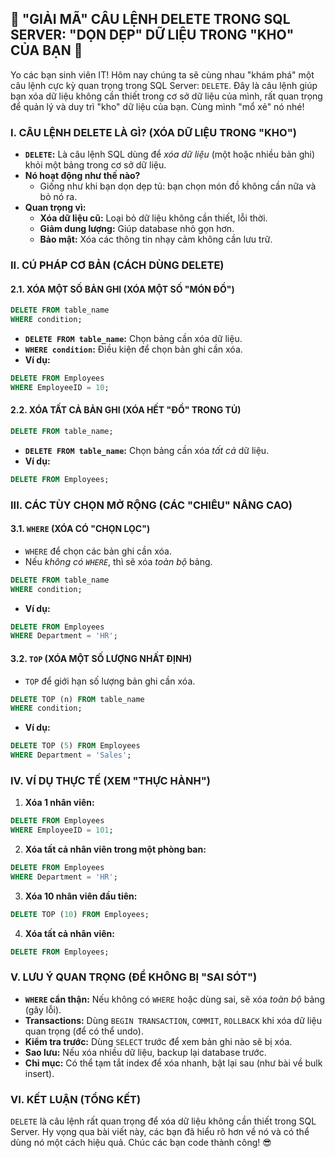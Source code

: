 ## **🚀 "GIẢI MÃ" CÂU LỆNH DELETE TRONG SQL SERVER: "DỌN DẸP" DỮ LIỆU TRONG "KHO" CỦA BẠN 🚀**

Yo các bạn sinh viên IT! Hôm nay chúng ta sẽ cùng nhau "khám phá" một câu lệnh cực kỳ quan trọng trong SQL Server:
`DELETE`. Đây là câu lệnh giúp bạn xóa dữ liệu không cần thiết trong cơ sở dữ liệu của mình, rất quan trọng để quản lý
và duy trì "kho" dữ liệu của bạn. Cùng mình "mổ xẻ" nó nhé!

### **I. CÂU LỆNH DELETE LÀ GÌ? (XÓA DỮ LIỆU TRONG "KHO")**

- **`DELETE`:** Là câu lệnh SQL dùng để _xóa dữ liệu_ (một hoặc nhiều bản ghi) khỏi một bảng trong cơ sở dữ liệu.
- **Nó hoạt động như thế nào?**
    - Giống như khi bạn dọn dẹp tủ: bạn chọn món đồ không cần nữa và bỏ nó ra.
- **Quan trọng vì:**
    - **Xóa dữ liệu cũ:** Loại bỏ dữ liệu không cần thiết, lỗi thời.
    - **Giảm dung lượng:** Giúp database nhỏ gọn hơn.
    - **Bảo mật:** Xóa các thông tin nhạy cảm không cần lưu trữ.

### **II. CÚ PHÁP CƠ BẢN (CÁCH DÙNG DELETE)**

#### **2.1. XÓA MỘT SỐ BẢN GHI (XÓA MỘT SỐ "MÓN ĐỒ")**

```sql
DELETE FROM table_name
WHERE condition;
```

- **`DELETE FROM table_name`:** Chọn bảng cần xóa dữ liệu.
- **`WHERE condition`:** Điều kiện để chọn bản ghi cần xóa.
- **Ví dụ:**

```sql
DELETE FROM Employees
WHERE EmployeeID = 10;
```

#### **2.2. XÓA TẤT CẢ BẢN GHI (XÓA HẾT "ĐỒ" TRONG TỦ)**

```sql
DELETE FROM table_name;
```

- **`DELETE FROM table_name`:** Chọn bảng cần xóa _tất cả_ dữ liệu.
- **Ví dụ:**

```sql
DELETE FROM Employees;
```

### **III. CÁC TÙY CHỌN MỞ RỘNG (CÁC "CHIÊU" NÂNG CAO)**

#### **3.1. `WHERE` (XÓA CÓ "CHỌN LỌC")**

- `WHERE` để chọn các bản ghi cần xóa.
- Nếu _không có `WHERE`_, thì sẽ xóa _toàn bộ_ bảng.

```sql
DELETE FROM table_name
WHERE condition;
```

- **Ví dụ:**

```sql
DELETE FROM Employees
WHERE Department = 'HR';
```

#### **3.2. `TOP` (XÓA MỘT SỐ LƯỢNG NHẤT ĐỊNH)**

- `TOP` để giới hạn số lượng bản ghi cần xóa.

```sql
DELETE TOP (n) FROM table_name
WHERE condition;
```

- **Ví dụ:**

```sql
DELETE TOP (5) FROM Employees
WHERE Department = 'Sales';
```

### **IV. VÍ DỤ THỰC TẾ (XEM "THỰC HÀNH")**

1. **Xóa 1 nhân viên:**

```sql
DELETE FROM Employees
WHERE EmployeeID = 101;
```

2. **Xóa tất cả nhân viên trong một phòng ban:**

```sql
DELETE FROM Employees
WHERE Department = 'HR';
```

3. **Xóa 10 nhân viên đầu tiên:**

```sql
DELETE TOP (10) FROM Employees;
```

4. **Xóa tất cả nhân viên:**

```sql
DELETE FROM Employees;
```

### **V. LƯU Ý QUAN TRỌNG (ĐỂ KHÔNG BỊ "SAI SÓT")**

- **`WHERE` cẩn thận:** Nếu không có `WHERE` hoặc dùng sai, sẽ xóa _toàn bộ_ bảng (gây lỗi).
- **Transactions:** Dùng `BEGIN TRANSACTION`, `COMMIT`, `ROLLBACK` khi xóa dữ liệu quan trọng (để có thể undo).
- **Kiểm tra trước:** Dùng `SELECT` trước để xem bản ghi nào sẽ bị xóa.
- **Sao lưu:** Nếu xóa nhiều dữ liệu, backup lại database trước.
- **Chỉ mục:** Có thể tạm tắt index để xóa nhanh, bật lại sau (như bài về bulk insert).

### **VI. KẾT LUẬN (TỔNG KẾT)**

`DELETE` là câu lệnh rất quan trọng để xóa dữ liệu không cần thiết trong SQL Server. Hy vọng qua bài viết này, các bạn
đã hiểu rõ hơn về nó và có thể dùng nó một cách hiệu quả. Chúc các bạn code thành công! 😎
